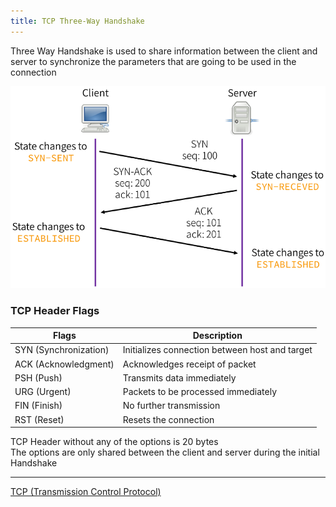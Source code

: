 ```yaml
---
title: TCP Three-Way Handshake
---
```


Three Way Handshake is used to share information between the client and server to synchronize the parameters that are going to be used in the connection

![Three Way Handshake|450](../../images/three-way-handshake.png)

### TCP Header Flags

| Flags                 | Description                                    |
| --------------------- | ---------------------------------------------- |
| SYN (Synchronization) | Initializes connection between host and target |
| ACK (Acknowledgment)  | Acknowledges receipt of packet                 |
| PSH (Push)            | Transmits data immediately                     |
| URG (Urgent)          | Packets to be processed immediately            |
| FIN (Finish)          | No further transmission                        |
| RST (Reset)           | Resets the connection                          |

TCP Header without any of the options is 20 bytes  
The options are only shared between the client and server during the initial Handshake

---

[TCP (Transmission Control Protocol)](../../../Computer%20Networks/Layer-wise%20Concepts/Transport%20Layer%20Concepts/TCP%20(Transmission%20Control%20Protocol).md)